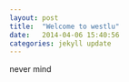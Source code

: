 ```yaml
---
layout: post
title:  "Welcome to westlu"
date:   2014-04-06 15:40:56
categories: jekyll update
---
```


never mind
